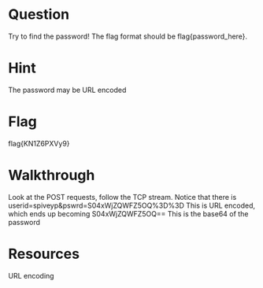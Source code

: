 # Question
Try to find the password! The flag format should be flag{password_here}.

# Hint
The password may be URL encoded

# Flag
flag{KN1Z6PXVy9}

# Walkthrough
Look at the POST requests, follow the TCP stream.
Notice that there is userid=spiveyp&pswrd=S04xWjZQWFZ5OQ%3D%3D
This is URL encoded, which ends up becoming S04xWjZQWFZ5OQ==
This is the base64 of the password

# Resources
URL encoding